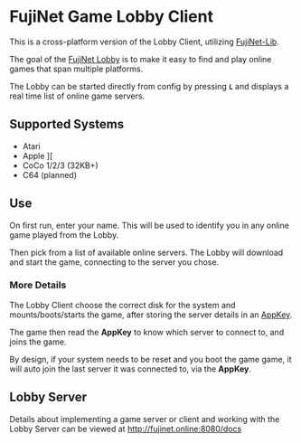 # FujiNet Game Lobby Client

This is a cross-platform version of the Lobby Client, utilizing [FujiNet-Lib](https://github.com/FujiNetWIFI/fujinet-lib).

The goal of the [FujiNet Lobby](http://fujinet.online:8080/) is to make it easy to find and play online games that span multiple platforms.

The Lobby can be started directly from config by pressing **`L`** and displays a real time list of online game servers.

## Supported Systems
* Atari 
* Apple ][
* CoCo 1/2/3 (32KB+)
* C64 (planned)

##  Use
On first run, enter your name. This will be used to identify you in any online game played from the Lobby.

Then pick from a list of available online servers. The Lobby will download and start the game, connecting to the server you chose.

### More Details
The Lobby Client choose the correct disk for the system and mounts/boots/starts the game, after storing the server details in an [AppKey](https://github.com/FujiNetWIFI/fujinet-firmware/wiki/SIO-Command-%24DC-Open-App-Key). 

The game then read the **AppKey** to know which server to connect to, and joins the game.

By design, if your system needs to be reset and you boot the game game, it will auto join the last server it was connected to, via the **AppKey**.

## Lobby Server
Details about implementing a game server or client and working with the Lobby Server can be viewed at http://fujinet.online:8080/docs
